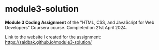 # module3-solution

<b>Module 3 Coding Assignment</b> of the "HTML, CSS, and JavaScript for Web Developers" Coursera course. Completed on 21st April 2024.

Link to the website I created for the assignment: <a href="https://saidbak.github.io/module3-solution/">https://saidbak.github.io/module3-solution/</a>
